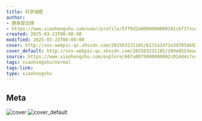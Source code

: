 ```yaml
---
title: 科学减肥
author:
- 健身望远镜
- https://www.xiaohongshu.com/user/profile/5ff9d2a0000000000101c6f3?xsec_token=undefined
created: 2025-03-23T00:00:00
modified: 2025-03-23T00:00:00
cover: http://sns-webpic-qc.xhscdn.com/202503231105/6132a2df1e3d7058692182920c4646fc/1040g008318bqpjja4c005nvpqag0bhnj8vesego!nc_n_webp_prv_1
cover_default: http://sns-webpic-qc.xhscdn.com/202503231105/289e8553eac34c35298b6577f5111913/1040g008318bqpjja4c005nvpqag0bhnj8vesego!nc_n_webp_mw_1
source: https://www.xiaohongshu.com/explore/66fa0075000000002c014d4c?xsec_token=AB1VctWn-DyPKogC3hpr1NlSKFmr1heOIW3HEn7naWRFU=
tags: xiaohongshu/normal
tags-link:
type: xiaohongshu
---
```


## Meta

![cover](http://sns-webpic-qc.xhscdn.com/202503231105/6132a2df1e3d7058692182920c4646fc/1040g008318bqpjja4c005nvpqag0bhnj8vesego!nc_n_webp_prv_1)
![cover_default](http://sns-webpic-qc.xhscdn.com/202503231105/289e8553eac34c35298b6577f5111913/1040g008318bqpjja4c005nvpqag0bhnj8vesego!nc_n_webp_mw_1)
